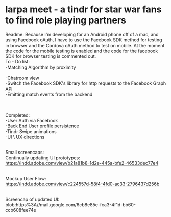 larpa meet - a tindr for star war fans to find role playing partners
=====================

Readme:
Because I'm developing for an Android phone off of a mac, and using Facebook oAuth, I have to use the Facebook SDK method for testing in browser and the Cordova oAuth method to test on mobile. At the moment the code for the mobile testing is enabled and the code for the facebook SDK for browser testing is commented out.
<br>
To - Do list:<br>
-Matching Algorithm by proximity<br><br>
-Chatroom view<br>
-Switch the Facebook SDK's library for http requests to the Facebook Graph API<br>
-Emitting match events from the backend<br><br><br>

Completed:<br>
-User Auth via Facebook<br>
-Back End User profile persistence<br>
-Tindr Swipe animations<br>
-UI \ UX directions<br><br>

Small screencaps:<br>
Continually updating UI prototypes:<br>
https://indd.adobe.com/view/b21a81b8-1d2e-445a-bfe2-46533dec77e4<br><br>

Mockup User Flow:<br>
https://indd.adobe.com/view/c224557d-58f4-4fd0-ac33-2796437d256b<br><br>

Screencap of updated UI:<br>
blob:https%3A//mail.google.com/6cb8e85e-fca3-4f1d-bb60-ccb608fee74e<br><br>
